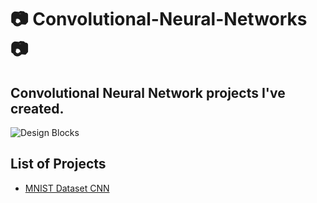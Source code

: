 # :camera: Convolutional-Neural-Networks :camera:

## Convolutional Neural Network projects I've created.

![Design Blocks](https://cdn-images-1.medium.com/max/1600/1*0FlvitTZnPKh8qkJ7UPLeQ.png)

## List of Projects

  - [MNIST Dataset CNN](https://github.com/WepsDrawn/Convolutional-Neural-Networks/blob/master/MNIST.py)
